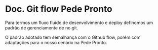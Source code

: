# Doc. Git flow Pede Pronto

Para termos um fluxo fluído de desenvolvimento e deploy definomos um padrão de gerenciamente de no git.

O padrão adotado tem semalhança com o Github flow, porém com adaptações para o nosso
cenário na Pede Pronto. 